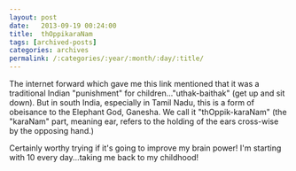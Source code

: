 ```yaml
---
layout: post
date:	2013-09-19 00:24:00
title:  thOppikaraNam
tags: [archived-posts]
categories: archives
permalink: /:categories/:year/:month/:day/:title/
---
```

<lj-embed id="1041"/>


The internet forward which gave me this link mentioned that it was a traditional Indian "punishment" for children..."uthak-baithak" (get up and sit down).  But in south India, especially in Tamil Nadu, this is a form of obeisance to the Elephant God, Ganesha. We call it "thOppik-karaNam" (the "karaNam" part, meaning ear, refers to the holding of the ears cross-wise by the opposing hand.)

Certainly worthy trying if it's going to improve my brain power! I'm starting with 10 every day...taking me back to my childhood!
